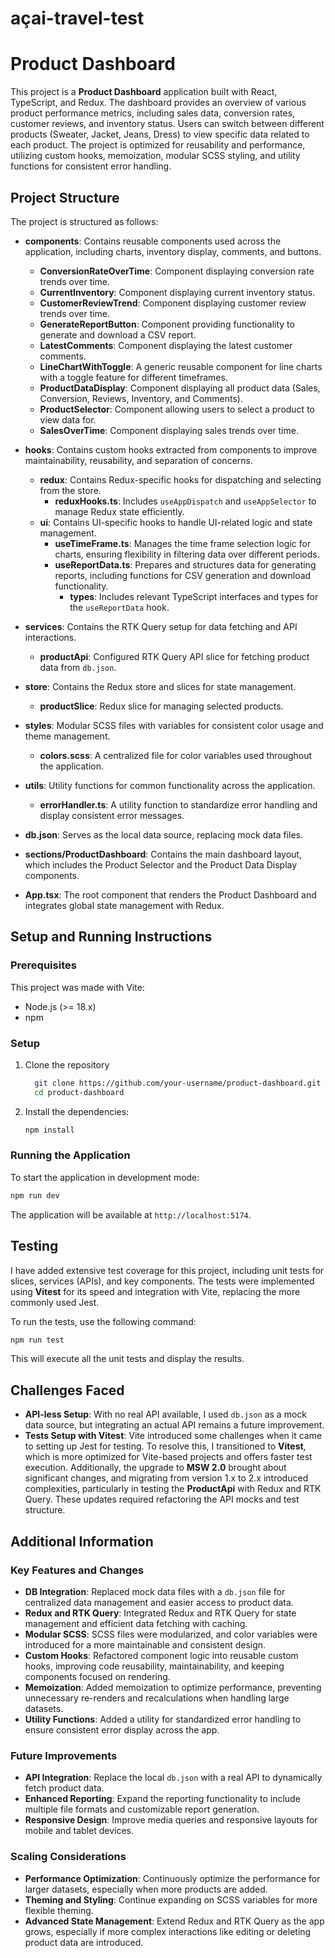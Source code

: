 
# açai-travel-test

# Product Dashboard

This project is a **Product Dashboard** application built with React, TypeScript, and Redux. The dashboard provides an overview of various product performance metrics, including sales data, conversion rates, customer reviews, and inventory status. Users can switch between different products (Sweater, Jacket, Jeans, Dress) to view specific data related to each product. The project is optimized for reusability and performance, utilizing custom hooks, memoization, modular SCSS styling, and utility functions for consistent error handling.

## Project Structure

The project is structured as follows:

- **components**: Contains reusable components used across the application, including charts, inventory display, comments, and buttons.
  - **ConversionRateOverTime**: Component displaying conversion rate trends over time.
  - **CurrentInventory**: Component displaying current inventory status.
  - **CustomerReviewTrend**: Component displaying customer review trends over time.
  - **GenerateReportButton**: Component providing functionality to generate and download a CSV report.
  - **LatestComments**: Component displaying the latest customer comments.
  - **LineChartWithToggle**: A generic reusable component for line charts with a toggle feature for different timeframes.
  - **ProductDataDisplay**: Component displaying all product data (Sales, Conversion, Reviews, Inventory, and Comments).
  - **ProductSelector**: Component allowing users to select a product to view data for.
  - **SalesOverTime**: Component displaying sales trends over time.

- **hooks**: Contains custom hooks extracted from components to improve maintainability, reusability, and separation of concerns.
  - **redux**: Contains Redux-specific hooks for dispatching and selecting from the store.
    - **reduxHooks.ts**: Includes `useAppDispatch` and `useAppSelector` to manage Redux state efficiently.
  - **ui**: Contains UI-specific hooks to handle UI-related logic and state management.
    - **useTimeFrame.ts**: Manages the time frame selection logic for charts, ensuring flexibility in filtering data over different periods.
    - **useReportData.ts**: Prepares and structures data for generating reports, including functions for CSV generation and download functionality.
      - **types**: Includes relevant TypeScript interfaces and types for the `useReportData` hook.

- **services**: Contains the RTK Query setup for data fetching and API interactions.
  - **productApi**: Configured RTK Query API slice for fetching product data from `db.json`.

- **store**: Contains the Redux store and slices for state management.
  - **productSlice**: Redux slice for managing selected products.

- **styles**: Modular SCSS files with variables for consistent color usage and theme management.
  - **colors.scss**: A centralized file for color variables used throughout the application.

- **utils**: Utility functions for common functionality across the application.
  - **errorHandler.ts**: A utility function to standardize error handling and display consistent error messages.

- **db.json**: Serves as the local data source, replacing mock data files.

- **sections/ProductDashboard**: Contains the main dashboard layout, which includes the Product Selector and the Product Data Display components.

- **App.tsx**: The root component that renders the Product Dashboard and integrates global state management with Redux.

## Setup and Running Instructions

### Prerequisites
This project was made with Vite:
- Node.js (>= 18.x)
- npm

### Setup

1. Clone the repository

   ```sh
     git clone https://github.com/your-username/product-dashboard.git
     cd product-dashboard
   ```
2. Install the dependencies:

   ```sh
   npm install
   ```

### Running the Application

To start the application in development mode:

```sh
npm run dev
```

The application will be available at `http://localhost:5174`.

## Testing

I have added extensive test coverage for this project, including unit tests for slices, services (APIs), and key components. The tests were implemented using **Vitest** for its speed and integration with Vite, replacing the more commonly used Jest.

To run the tests, use the following command:

```sh
npm run test
```

This will execute all the unit tests and display the results.

## Challenges Faced

- **API-less Setup**: With no real API available, I used `db.json` as a mock data source, but integrating an actual API remains a future improvement.
- **Tests Setup with Vitest**: Vite introduced some challenges when it came to setting up Jest for testing. To resolve this, I transitioned to **Vitest**, which is more optimized for Vite-based projects and offers faster test execution. Additionally, the upgrade to **MSW 2.0** brought about significant changes, and migrating from version 1.x to 2.x introduced complexities, particularly in testing the **ProductApi** with Redux and RTK Query. These updates required refactoring the API mocks and test structure.

## Additional Information

### Key Features and Changes

- **DB Integration**: Replaced mock data files with a `db.json` file for centralized data management and easier access to product data.
- **Redux and RTK Query**: Integrated Redux and RTK Query for state management and efficient data fetching with caching.
- **Modular SCSS**: SCSS files were modularized, and color variables were introduced for a more maintainable and consistent design.
- **Custom Hooks**: Refactored component logic into reusable custom hooks, improving code reusability, maintainability, and keeping components focused on rendering.
- **Memoization**: Added memoization to optimize performance, preventing unnecessary re-renders and recalculations when handling large datasets.
- **Utility Functions**: Added a utility for standardized error handling to ensure consistent error display across the app.

### Future Improvements

- **API Integration**: Replace the local `db.json` with a real API to dynamically fetch product data.
- **Enhanced Reporting**: Expand the reporting functionality to include multiple file formats and customizable report generation.
- **Responsive Design**: Improve media queries and responsive layouts for mobile and tablet devices.
  
### Scaling Considerations

- **Performance Optimization**: Continuously optimize the performance for larger datasets, especially when more products are added.
- **Theming and Styling**: Continue expanding on SCSS variables for more flexible theming.
- **Advanced State Management**: Extend Redux and RTK Query as the app grows, especially if more complex interactions like editing or deleting product data are introduced.

